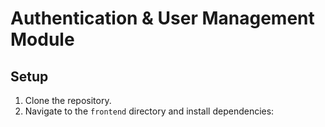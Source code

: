 # Authentication & User Management Module
## Setup
1. Clone the repository.
2. Navigate to the `frontend` directory and install dependencies: